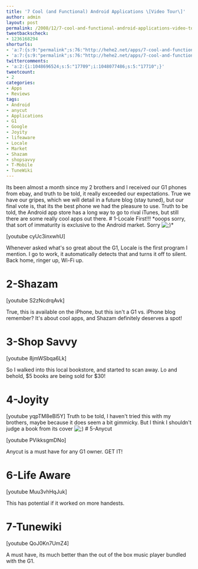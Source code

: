 ```yaml
---
title: '7 Cool (and Functional) Android Applications \[Video Tour\]'
author: admin
layout: post
permalink: /2008/12/7-cool-and-functional-android-applications-video-tour/
tweetbackscheck:
- 1236168294
shorturls:
- 'a:7:{s:9:"permalink";s:76:"http://hehe2.net/apps/7-cool-and-functional-android-applications-video-tour/";s:7:"tinyurl";s:25:"http://tinyurl.com/5bepyn";s:4:"isgd";s:17:"http://is.gd/aUCx";s:5:"bitly";s:18:"http://bit.ly/3sMr";s:5:"snipr";s:22:"http://snipr.com/b9rd0";s:5:"snurl";s:22:"http://snurl.com/b9rd0";s:7:"snipurl";s:24:"http://snipurl.com/b9rd0";}'
- 'a:7:{s:9:"permalink";s:76:"http://hehe2.net/apps/7-cool-and-functional-android-applications-video-tour/";s:7:"tinyurl";s:25:"http://tinyurl.com/5bepyn";s:4:"isgd";s:17:"http://is.gd/aUCx";s:5:"bitly";s:18:"http://bit.ly/3sMr";s:5:"snipr";s:22:"http://snipr.com/b9rd0";s:5:"snurl";s:22:"http://snurl.com/b9rd0";s:7:"snipurl";s:24:"http://snipurl.com/b9rd0";}'
twittercomments:
- 'a:2:{i:1048696524;s:5:"17709";i:1048077486;s:5:"17710";}'
tweetcount:
- 2
categories:
- Apps
- Reviews
tags:
- Android
- anycut
- Applications
- G1
- Google
- Joyity
- lifeaware
- Locale
- Market
- Shazam
- shopsavvy
- T-Mobile
- TuneWiki
---
```

Its been almost a month since my 2 brothers and I received our G1 phones from ebay, and truth to be told, it really exceeded our expectations. True we have our gripes, which we will detail in a future blog (stay tuned), but our final vote is, that its the best phone we had the pleasure to use.
Truth to be told, the Android app store has a long way to go to rival iTunes, but still there are some really cool apps out there.
\# 1-Locale
First!!!
\*ooops sorry, that sort of immaturity is exclusive to the Android market. Sorry ![;)](http://192.168.1.2/blog2/wp-includes/images/smilies/icon_wink.gif)\*

\[youtube cyUc3inxwhU\]

Whenever asked what's so great about the G1, Locale is the first program I mention. I go to work, it automatically detects that and turns it off to silent. Back home, ringer up, Wi-Fi up.

# 2-Shazam

\[youtube S2zNcdrqAvk\]

True, this is available on the iPhone, but this isn't a G1 vs. iPhone blog remember? It's about cool apps, and Shazam definitely deserves a spot!

# 3-Shop Savvy

\[youtube 8jmWSbqa6Lk\]

So I walked into this local bookstore, and started to scan away. Lo and behold, $5 books are being sold for $30!

# 4-Joyity

\[youtube yqpTM8eBl5Y\]
Truth to be told, I haven't tried this with my brothers, maybe because it does seem a bit gimmicky. But I think I shouldn't judge a book from its cover ![;)](http://192.168.1.2/blog2/wp-includes/images/smilies/icon_wink.gif)
\# 5-Anycut

\[youtube PVikksgmDNo\]

Anycut is a must have for any G1 owner. GET IT!

# 6-Life Aware

\[youtube Muu3vhHqJuk\]

This has potential if it worked on more handests.

# 7-Tunewiki

\[youtube QoJ0Kn7UmZ4\]

A must have, its much better than the out of the box music player bundled with the G1\.